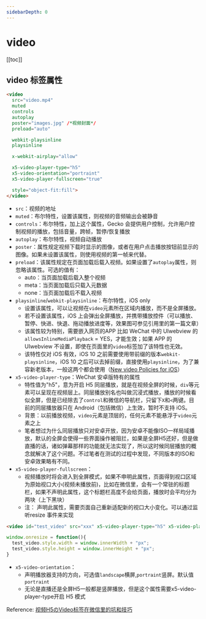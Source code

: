 ```yaml
---
sidebarDepth: 0
---
```


# video

[[toc]]

## video 标签属性

```html
<video
  src="video.mp4"
  muted
  controls
  autoplay
  poster="images.jpg" /*视频封面*/
  preload="auto"

  webkit-playsinline
  playsinline

  x-webkit-airplay="allow"

  x5-video-player-type="h5"
  x5-video-orientation="portraint"
  x5-video-player-fullscreen="true"

  style="object-fit:fill">
</video>
```

- `src`：视频的地址
- `muted`：布尔特性，设置该属性，则视频的音频输出会被静音
- `controls`：布尔特性，加上这个属性，Gecko 会提供用户控制，允许用户控制视频的播放，包括音量，跨帧，暂停/恢复播放
- `autoplay`：布尔特性，视频自动播放
- `poster`：属性规定视频下载时显示的图像，或者在用户点击播放按钮前显示的图像。如果未设置该属性，则使用视频的第一帧来代替。
- `preload`：该属性规定在页面加载后载入视频。如果设置了`autoplay`属性，则忽略该属性。可选的值有：
  - auto：当页面加载后载入整个视频
  - meta：当页面加载后只载入元数据
  - none：当页面加载后不载入视频
- `playsinline`/`webkit-playsinline`：布尔特性，iOS only
  - 设置该属性，可以让视频在`video`元素所在区域内播放，而不是全屏播放。
  - 若不设置该属性，iOS 上会弹出全屏播放，并携带播放控件（可以播放、暂停、快进、快退、拖动播放进度等，效果图可参见引用里的第一篇文章）
  - 该属性较为特别，需要嵌入网页的APP 比如 WeChat 中的 UIwebview 的`allowsInlineMediaPlayback` = YES，才能生效；如果 APP 的 UIwebview 不设置，即使在页面里的`video`标签加了该特性也无效。
  - 该特性仅对 iOS 有效，iOS 10 之前需要使用带前缀的版本`webkit-playsinline`，iOS 10 之后可以去掉前缀，直接使用`playsinline`，为了兼容新老版本，一般这两个都会使用（[New video Policies for iOS](https://webkit.org/blog/6784/new-video-policies-for-ios/)）
- `x5-video-player-type`：WeChat 安卓版特有的属性
  - 特性值为"h5"，意为开启 H5 同层播放，就是在视频全屏的时候，`div`等元素可以呈现在视频层上。同层播放别名也叫做沉浸式播放，播放的时候看似全屏，但是已经除去了`control`和微信的导航栏，只留下`X`和`<`两键。目前的同层播放器只在 Android（包括微信）上生效，暂时不支持 iOS。
  - 背景：以前播放视频，`video`元素是顶层的，任何元素不能悬浮于`video`元素之上
  - 笔者想过为什么同层播放只对安卓开放，因为安卓不能像ISO一样局域播放，默认的全屏会使得一些界面操作被阻拦，如果是全屏H5还好，但是做直播的话，诸如弹幕那样的功能就无法实现了，所以这时候同层播放的概念就解决了这个问题。不过笔者在测试的过程中发现，不同版本的ISO和安卓效果略有不同。
- `x5-video-player-fullscreen`：
  - 视频播放时将会进入到全屏模式，如果不申明此属性，页面得到视口区域为原始视口大小(视频未播放前)，比如在微信里，会有一个常驻的标题栏，如果不声明此属性，这个标题栏高度不会给页面，播放时会平均分为两块（上下黑块）
  - 注： 声明此属性，需要页面自己重新适配新的视口大小变化。可以通过监听resize 事件来实现

```html
<video id="test_video" src="xxx" x5-video-player-type="h5" x5-video-player-fullscreen="true"/>
```

```js
window.onresize = function(){
  test_video.style.width = window.innerWidth + "px";
  test_video.style.height = window.innerHeight + "px";
}
```

- `x5-video-orientation`：
  - 声明播放器支持的方向，可选值`landscape`横屏,`portraint`竖屏。默认值`portraint`
  - 无论是直播还是全屏H5一般都是竖屏播放，但是这个属性需要x5-video-player-type开启 H5 模式

Reference: [视频H5のVideo标签在微信里的坑和技巧](https://aotu.io/notes/2017/01/11/mobile-video/)
